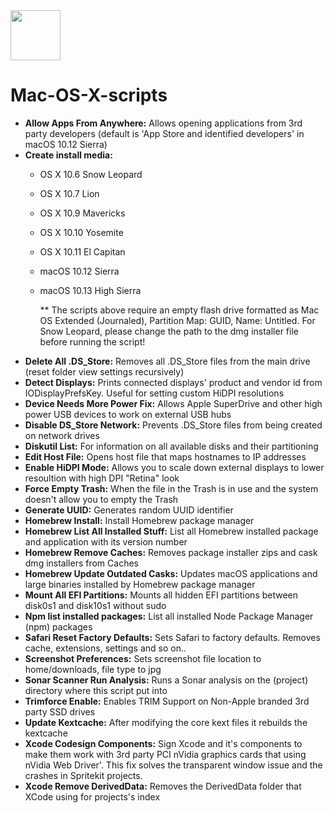 <img src="http://i.imgur.com/4z5UPhJ.png" width="80px" />
<h1>Mac-OS-X-scripts</h1>


- <b>Allow Apps From Anywhere:</b> Allows opening applications from 3rd party developers (default is 'App Store and identified developers' in macOS 10.12 Sierra)
- <b>Create install media:</b>
  - OS X 10.6 Snow Leopard 
  - OS X 10.7 Lion
  - OS X 10.9 Mavericks 
  - OS X 10.10 Yosemite 
  - OS X 10.11 El Capitan
  - macOS 10.12 Sierra
  - macOS 10.13 High Sierra
 
     ** The scripts above require an empty flash drive formatted as Mac OS Extended (Journaled), Partition Map: GUID, Name: Untitled. For Snow Leopard, please change the path to the dmg installer file before running the script!
- <b>Delete All .DS_Store:</b> Removes all .DS_Store files from the main drive (reset folder view settings recursively)
- <b>Detect Displays:</b> Prints connected displays' product and vendor id from IODisplayPrefsKey. Useful for setting custom HiDPI resolutions
- <b>Device Needs More Power Fix:</b> Allows Apple SuperDrive and other high power USB devices to work on external USB hubs
- <b>Disable DS_Store Network:</b> Prevents .DS_Store files from being created on network drives
- <b>Diskutil List:</b> For information on all available disks and their partitioning
- <b>Edit Host File:</b> Opens host file that maps hostnames to IP addresses
- <b>Enable HiDPI Mode:</b> Allows you to scale down external displays to lower resoultion with high DPI "Retina" look
- <b>Force Empty Trash:</b> When the file in the Trash is in use and the system doesn't allow you to empty the Trash
- <b>Generate UUID:</b> Generates random UUID identifier
- <b>Homebrew Install:</b> Install Homebrew package manager
- <b>Homebrew List All Installed Stuff:</b> List all Homebrew installed package and application with its version number
- <b>Homebrew Remove Caches:</b> Removes package installer zips and cask dmg installers from Caches
- <b>Homebrew Update Outdated Casks:</b> Updates macOS applications and large binaries installed by Homebrew package manager
- <b>Mount All EFI Partitions:</b> Mounts all hidden EFI partitions between disk0s1 and disk10s1 without sudo
- <b>Npm list installed packages:</b> List all installed Node Package Manager (npm) packages
- <b>Safari Reset Factory Defaults:</b> Sets Safari to factory defaults. Removes cache, extensions, settings and so on..
- <b>Screenshot Preferences:</b> Sets screenshot file location to home/downloads, file type to jpg
- <b>Sonar Scanner Run Analysis:</b> Runs a Sonar analysis on the (project) directory where this script put into
- <b>Trimforce Enable:</b> Enables TRIM Support on Non-Apple branded 3rd party SSD drives
- <b>Update Kextcache:</b> After modifying the core kext files it rebuilds the kextcache
- <b>Xcode Codesign Components:</b> Sign Xcode and it's components to make them work with 3rd party PCI nVidia graphics cards that using nVidia Web Driver'. This fix solves the transparent window issue and the crashes in Spritekit projects.
- <b>Xcode Remove DerivedData:</b> Removes the DerivedData folder that XCode using for projects's index
